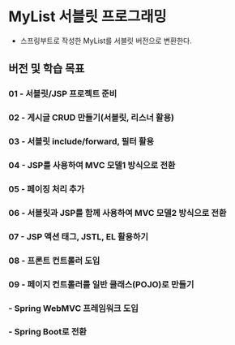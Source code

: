 # MyList 서블릿 프로그래밍

- 스프링부트로 작성한 MyList를 서블릿 버전으로 변환한다.

## 버전 및 학습 목표

### 01 - 서블릿/JSP 프로젝트 준비
### 02 - 게시글 CRUD 만들기(서블릿, 리스너 활용)
### 03 - 서블릿 include/forward, 필터 활용
### 04 - JSP를 사용하여 MVC 모델1 방식으로 전환
### 05 - 페이징 처리 추가
### 06 - 서블릿과 JSP를 함께 사용하여 MVC 모델2 방식으로 전환
### 07 - JSP 액션 태그, JSTL, EL 활용하기
### 08 - 프론트 컨트롤러 도입
### 09 - 페이지 컨트롤러를 일반 클래스(POJO)로 만들기
###  - Spring WebMVC 프레임워크 도입
###  - Spring Boot로 전환
